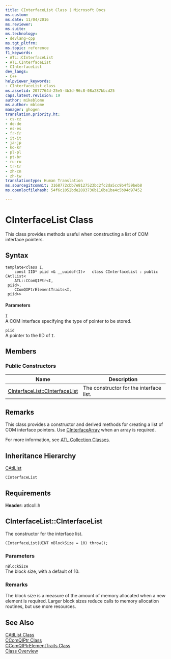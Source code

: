 ```yaml
---
title: CInterfaceList Class | Microsoft Docs
ms.custom: 
ms.date: 11/04/2016
ms.reviewer: 
ms.suite: 
ms.technology:
- devlang-cpp
ms.tgt_pltfrm: 
ms.topic: reference
f1_keywords:
- ATL::CInterfaceList
- ATL.CInterfaceList
- CInterfaceList
dev_langs:
- C++
helpviewer_keywords:
- CInterfaceList class
ms.assetid: 2077764d-25e5-4b3d-96c8-08a287bbcd25
caps.latest.revision: 19
author: mikeblome
ms.author: mblome
manager: ghogen
translation.priority.ht:
- cs-cz
- de-de
- es-es
- fr-fr
- it-it
- ja-jp
- ko-kr
- pl-pl
- pt-br
- ru-ru
- tr-tr
- zh-cn
- zh-tw
translationtype: Human Translation
ms.sourcegitcommit: 3168772cbb7e8127523bc2fc2da5cc9b4f59beb8
ms.openlocfilehash: 54f6c1052bde2893736b116be1ba4c5b94d97452

---
```

# CInterfaceList Class
This class provides methods useful when constructing a list of COM interface pointers.  
  
## Syntax  
  
```
template<class I,
    const IID* piid =& __uuidof(I)>   class CInterfaceList : public CAtlList<
    ATL::CComQIPtr<I,
 piid>,
    CComQIPtrElementTraits<I,
 piid>>
```  
  
#### Parameters  
 `I`  
 A COM interface specifying the type of pointer to be stored.  
  
 `piid`  
 A pointer to the IID of `I`.  
  
## Members  
  
### Public Constructors  
  
|Name|Description|  
|----------|-----------------|  
|[CInterfaceList::CInterfaceList](#cinterfacelist__cinterfacelist)|The constructor for the interface list.|  
  
## Remarks  
 This class provides a constructor and derived methods for creating a list of COM interface pointers. Use [CInterfaceArray](../../atl/reference/cinterfacearray-class.md) when an array is required.  
  
 For more information, see [ATL Collection Classes](../../atl/atl-collection-classes.md).  
  
## Inheritance Hierarchy  
 [CAtlList](../../atl/reference/catllist-class.md)  
  
 `CInterfaceList`  
  
## Requirements  
 **Header:** atlcoll.h  
  
##  <a name="cinterfacelist__cinterfacelist"></a>  CInterfaceList::CInterfaceList  
 The constructor for the interface list.  
  
```
CInterfaceList(UINT nBlockSize = 10) throw();
```  
  
### Parameters  
 `nBlockSize`  
 The block size, with a default of 10.  
  
### Remarks  
 The block size is a measure of the amount of memory allocated when a new element is required. Larger block sizes reduce calls to memory allocation routines, but use more resources.  
  
## See Also  
 [CAtlList Class](../../atl/reference/catllist-class.md)   
 [CComQIPtr Class](../../atl/reference/ccomqiptr-class.md)   
 [CComQIPtrElementTraits Class](../../atl/reference/ccomqiptrelementtraits-class.md)   
 [Class Overview](../../atl/atl-class-overview.md)



<!--HONumber=Jan17_HO2-->


